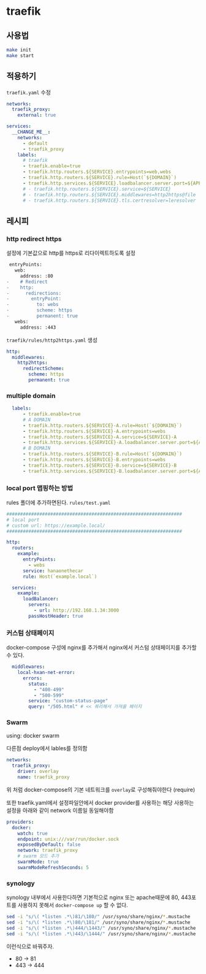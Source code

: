 # traefik

## 사용법

```bash
make init
make start
```

## 적용하기

`traefik.yaml` 수정

```yaml
networks:
  traefik_proxy:
    external: true

services:
  __CHANGE_ME__:
    networks:
      - default
      - traefik_proxy
    labels:
      # traefik
      - traefik.enable=true
      - traefik.http.routers.${SERVICE}.entrypoints=web,webs
      - traefik.http.routers.${SERVICE}.rule=Host(`${DOMAIN}`)
      - traefik.http.services.${SERVICE}.loadbalancer.server.port=${APP_PORT}
      # - traefik.http.routers.${SERVICE}.service=${SERVICE}
      # - traefik.http.routers.${SERVICE}.middlewares=http2https@file
      # - traefik.http.routers.${SERVICE}.tls.certresolver=leresolver
```

## 레시피

### http redirect https

설정에 기본값으로 http를 https로 리다이렉트하도록 설정

```diff
 entryPoints:
   web:
     address: :80
-    # Redirect
-    http:
-      redirections:
-        entryPoint:
-          to: webs
-          scheme: https
-          permanent: true
   webs:
     address: :443
```

`traefik/rules/http2https.yaml` 생성

```yaml
http:
  middlewares:
    http2https:
      redirectScheme:
        scheme: https
        permanent: true
```

### multiple domain

```yaml
  labels:
      - traefik.enable=true
      # A DOMAIN
      - traefik.http.routers.${SERVICE}-A.rule=Host(`${DOMAIN}`)
      - traefik.http.routers.${SERVICE}-A.entrypoints=webs
      - traefik.http.routers.${SERVICE}-A.service=${SERVICE}-A
      - traefik.http.services.${SERVICE}-A.loadbalancer.server.port=${APP_PORT}
      # B DOMAIN
      - traefik.http.routers.${SERVICE}-B.rule=Host(`${DOMAIN}`)
      - traefik.http.routers.${SERVICE}-B.entrypoints=webs
      - traefik.http.routers.${SERVICE}-B.service=${SERVICE}-B
      - traefik.http.services.${SERVICE}-B.loadbalancer.server.port=${APP_PORT}
```


### local port 맵핑하는 방법

rules 폴더에 추가하면된다. `rules/test.yaml`

```yaml
################################################################
# local port
# custom url: https://example.local/
################################################################

http:
  routers:
    example:
      entryPoints:
        - webs
      service: hanaonethecar
      rule: Host(`example.local`)

  services:
    example:
      loadBalancer:
        servers:
          - url: http://192.168.1.34:3000
        passHostHeader: true
```

### 커스텀 상태페이지

docker-compose 구성에 nginx를 추가해서 nginx에서 커스텀 상태페이지를 추가할 수 있다.

```yaml
  middlewares:
    local-hxan-net-error:
      errors:
        status:
          - "400-499"
          - "500-599"
        service: "custom-status-page"
        query: "/505.html" # << 쿼리해서 가져올 페이지
```


### Swarm

using: docker swarm

다른점 deploy에서 lables를 정의함

```yaml
networks:
  traefik_proxy:
    driver: overlay
    name: traefik_proxy
```

위 처럼 docker-compose의 기본 네트워크를 `overlay`로 구성해줘야한다 (require)

또한 traefik.yaml에서 설정파일안에서 docker provider를 사용하는 해당 사용하는 설정을 아래와 같이 network 이름일 동일해야함

```yaml
providers:
  docker:
    watch: true
    endpoint: unix:///var/run/docker.sock
    exposedByDefault: false
    network: traefik_proxy
    # swarm 모드 추가
    swarmMode: true
    swarmModeRefreshSeconds: 5
```

### synology

synology 내부에서 사용한다하면 기본적으로 nginx 또는 apache때문에 80, 443포트를 사용하지 못해서 `docker-compose up` 할 수 없다.

```sh
sed -i "s/\( *listen .*\)81/\180/" /usr/syno/share/nginx/*.mustache
sed -i "s/\( *listen .*\)80/\181/" /usr/syno/share/nginx/*.mustache
sed -i "s/\( *listen .*\)444/\1443/" /usr/syno/share/nginx/*.mustache
sed -i "s/\( *listen .*\)443/\1444/" /usr/syno/share/nginx/*.mustache
```

이런식으로 바꿔주자.

- 80 -> 81
- 443 -> 444
